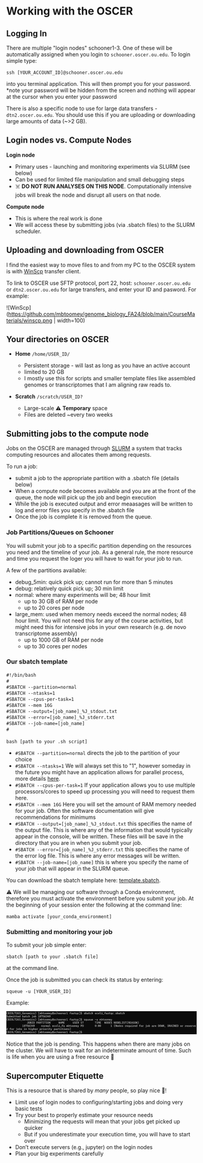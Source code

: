 # Working with the OSCER

## Logging In

There are multiple "login nodes" schooner1-3. One of these will be automatically assigned when you login to `schooner.oscer.ou.edu`. To login simple type: 

```
ssh [YOUR_ACCOUNT_ID]@schooner.oscer.ou.edu
```
into you terminal application. This will then prompt you for your password. *note your password will be hidden from the screen and nothing will appear at the cursor when you enter your password

There is also a specific node to use for large data transfers - `dtn2.oscer.ou.edu`. You should use this if you are uploading or downloading large amounts of data (~>2 GB).

## Login nodes vs. Compute Nodes

**Login node**

* Primary uses - launching and monitoring experiments via SLURM (see below)
* Can be used for limited file manipulation and small debugging steps
* :skull_and_crossbones: **DO NOT RUN ANALYSES ON THIS NODE**. Computationally intensive jobs will break the node and disrupt all users on that node. 

**Compute node**

* This is where the real work is done
* We will access these by submitting jobs (via .sbatch files) to the SLURM scheduler.

## Uploading and downloading from OSCER

I find the easiest way to move files to and from my PC to the OSCER system is with [WinScp](https://winscp.net/eng/downloads.php) transfer client. 

To link to OSCER use SFTP protocol, port 22, host: `schooner.oscer.ou.edu` or `dtn2.oscer.ou.edu` for large transfers, and enter your ID and pasword. For example:  

![WinScp](https://github.com/mbtoomey/genome_biology_FA24/blob/main/CourseMaterials/winscp.png | width=100)

## Your directories on OSCER

* **Home** `/home/USER_ID/`
    * Persistent storage - will last as long as you have an active account
    * limited to 20 GB
    * I mostly use this for scripts and smaller template files like assembled genomes or transcriptomes that I am aligning raw reads to. 
    
* **Scratch** `/scratch/USER_ID?`
    * Large-scale :warning: **Temporary** space
    * Files are deleted ~every two weeks
    
## Submitting jobs to the compute node

Jobs on the OSCER are managed through [SLURM](https://slurm.schedmd.com/overview.html) a system that tracks computing resources and allocates them among requests. 

To run a job: 

* submit a job to the appropriate partition with a .sbatch file (details below)
* When a compute node becomes available and you are at the front of the queue, the node will pick up the job and begin execution
* While the job is executed output and error meaasages will be written to log and error files you specify in the .sbatch file
* Once the job is complete it is removed from the queue. 

### Job Partitions/Queues on Schooner

You will submit your job to a specific partition depending on the resources you need and the timeline of your job. As a general rule, the more resource and time you request the loger you will have to wait for your job to run. 

A few of the partitions available: 

* debug_5min: quick pick up; cannot run for more than 5 minutes
* debug: relatively quick pick up; 30 min limit
* normal: where many experiments will be; 48 hour limit
   * up to 30 GB of RAM per node
   * up to 20 cores per node
* large_mem: used when memory needs exceed the normal nodes; 48 hour limit. You will not need this for any of the course activities, but might need this for intensive jobs in your own research (e.g. de novo transcriptome assembly)
   * up to 1000 GB of RAM per node
   * up to 30 cores per nodes
   
### Our sbatch template

```
#!/bin/bash
#
#SBATCH --partition=normal
#SBATCH --ntasks=1
#SBATCH --cpus-per-task=1
#SBATCH --mem 16G
#SBATCH --output=[job_name]_%J_stdout.txt
#SBATCH --error=[job_name]_%J_stderr.txt
#SBATCH --job-name=[job_name]
# 

bash [path to your .sh script]
```

* `#SBATCH --partition=normal` directs the job to the partition of your choice
* `#SBATCH --ntasks=1` We will always set this to "1", however someday in the future you might have an application allows for parallel process, more details [here](https://www.ou.edu/oscer/support/running_jobs_schooner).
* `#SBATCH --cpus-per-task=1` If your application allows you to use multiple processors/cores to speed up processing you will need to request them here. 
* `#SBATCH --mem 16G` Here you will set the amount of RAM memory needed for your job. Often the software documentation will give recommendations for minimums
* `#SBATCH --output=[job_name]_%J_stdout.txt` this specifies the name of the output file. This is where any of the information that would typically appear in the console, will be written. These files will be save in the directory that you are in when you submit your job. 
* `#SBATCH --error=[job_name]_%J_stderr.txt` this specifies the name of the error log file. This is where any error messages will be written. 
* `#SBATCH --job-name=[job_name]` this is where you specify the name of your job that will appear in the SLURM queue. 

You can download the sbatch template here: [template.sbatch](https://github.com/mbtoomey/genome_biology_FA24/blob/main/CourseMaterials/template.sbatch).

:warning: We will be managing our software through a Conda environment, therefore you must activate the environment before you submit your job. At the beginning of your session enter the following at the command line:

```
mamba activate [your_conda_environment]
```

### Submitting and monitoring your job

To submit your job simple enter: 
```
sbatch [path to your .sbatch file]
```
at the command line. 

Once the job is submitted you can check its status by entering: 
```
squeue -u [YOUR_USER_ID]
```

Example:

![Job status](https://github.com/mbtoomey/genomics_adventure/blob/release/images/fastqc_submission.png)

Notice that the job is pending. This happens when there are many jobs on the cluster. We will have to wait for an indeterminate amount of time. Such is life when you are using a free resource :shrug:

## Supercomputer Etiquette

This is a resource that is shared by *many* people, so play nice :angel:!
* Limit use of login nodes to configuring/starting jobs and doing very basic tests
* Try your best to properly estimate your resource needs
    * Minimizing the requests will mean that your jobs get picked up quicker
    * But if you underestimate your execution time, you will have to start over
* Don’t execute servers (e.g., jupyter) on the login nodes
* Plan your big experiments carefully




    





